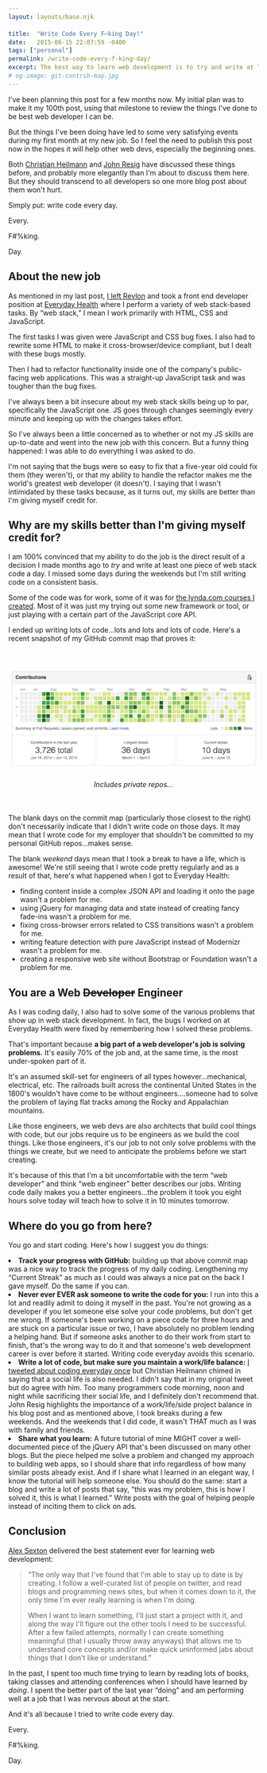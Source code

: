 ```yaml
---
layout: layouts/base.njk

title:  "Write Code Every F–king Day!"
date:   2015-06-15 22:07:59 -0400
tags: ["personal"]
permalink: /write-code-every-f-king-day/
excerpt: The best way to learn web development is to try and write at least one piece of code a day, especially if the code is JavaScript.
# og-image: git-contrib-map.jpg
---
```

<p>I've been planning this post for a few months now. My initial plan was to make it my 100th post, using that milestone to review the things I've done to be best web developer I can be.</p><p>But the things I've been doing have led to some very satisfying events during my first month at my new job. So I feel the need to publish this post now in the hopes it will help other web devs, especially the beginning ones.</p><p>Both <a href="http://christianheilmann.com/2013/05/10/justcode" alt="Read '#JUSTCODE' by Christian Heilmann">Christian Heilmann</a> and <a href="http://ejohn.org/blog/write-code-every-day/" alt="Read 'Write Code Every Day' by John Resig">John Resig</a> have discussed these things before, and probably more elegantly than I'm about to discuss them here. But they should transcend to all developers so one more blog post about them won't hurt.</p><p>Simply put: write code every day.</p><p>Every.</p><p>F#%king.</p><p>Day.</p><h2>About the new job</h2><p>As mentioned in my last post, <a href="http://kaidez.com/revlon/" alt="Read about kaidez leaving Revlon">I left Revlon</a> and took a front end developer position at <a href="http://www.everydayhealth.com/" alt="Visit Everyday Health">Everyday Health</a> where I perform a variety of web stack-based tasks. By &#8220;web stack,&#8221; I mean I work primarily with HTML, CSS and JavaScript.</p><p>The first tasks I was given were JavaScript and CSS bug fixes. I also had to rewrite some HTML to make it cross-browser/device compliant, but I dealt with these bugs mostly.</p><p>Then I had to refactor functionality inside one of the company's public-facing web applications. This was a straight-up JavaScript task and was tougher than the bug fixes.</p><p>I've always been a bit insecure about my web stack skills being up to par, specifically the JavaScript one. JS goes through changes seemingly every minute and keeping up with the changes takes effort.</p><p>So I've always been a little concerned as to whether or not my JS skills are up-to-date and went into the new job with this concern. But a funny thing happened: I was able to do everything I was asked to do.</p><p>I'm not saying that the bugs were so easy to fix that a five-year old could fix them (they weren't), or that my ability to handle the refactor makes me the world's greatest web developer (it doesn't). I saying that I wasn't intimidated by these tasks because, as it turns out, my skills are better than I'm giving myself credit for.</p><h2>Why are my skills better than I'm giving myself credit for?</h2><p>I am 100% convinced that my ability to do the job is the direct result of a decision I made months ago to <em>try</em> and write at least one piece of web stack code a day. I missed some days during the weekends but I'm still writing code on a consistent basis.</p><p>Some of the code was for work, some of it was for <a href="http://kaidez.com/lynda-kaidez/" alt="Read about the lynda.com courses I created">the lynda.com courses I created</a>. Most of it was just my trying out some new framework or tool, or just playing with a certain part of the JavaScript core API.</p><p>I ended up writing lots of code&#8230;lots and lots and lots of code. Here's a recent snapshot of my GitHub commit map that proves it:</p> <figure style="text-align: center; margin:50px auto;"> <img src="/img/git-contrib-map.jpg" class="post-pic" alt="kaidez GitHub Contribution Map"/></p> <figcaption style="margin:20px auto 0;"><em>Includes private repos&#8230;</em></figcaption> </figure><p>The blank days on the commit map (particularly those closest to the right) don't necessarily indicate that I didn't write code on those days. It may mean that I wrote code for my employer that shouldn't be committed to my personal GitHub repos&#8230;makes sense.</p><p>The blank <em>weekend</em> days mean that I took a break to have a life, which is awesome! We're still seeing that I wrote code pretty regularly and as a result of that, here's what happened when I got to Everyday Health:</p><ul><li class="post-list-item">finding content inside a complex JSON API and loading it onto the page wasn't a problem for me.</li><li class="post-list-item">using jQuery for managing data and state instead of creating fancy fade-ins wasn't a problem for me.</li><li class="post-list-item">fixing cross-browser errors related to CSS transitions wasn't a problem for me.</li><li class="post-list-item">writing feature detection with pure JavaScript instead of Modernizr wasn't a problem for me.</li><li class="post-list-item">creating a responsive web site without Bootstrap or Foundation wasn't a problem for me.</li></ul><h2>You are a Web <del>Developer</del> Engineer</h2><p>As I was coding daily, I also had to solve some of the various problems that show up in web stack development. In fact, the bugs I worked on at Everyday Health were fixed by remembering how I solved these problems.</p><p>That's important because <strong>a big part of a web developer's job is solving problems.</strong> It's easily 70% of the job and, at the same time, is the most under-spoken part of it.</p><p>It's an assumed skill-set for engineers of all types however&#8230;mechanical, electrical, etc. The railroads built across the continental United States in the 1800's wouldn't have come to be without engineers&#8230;.someone had to solve the problem of laying flat tracks among the Rocky and Appalachian mountains.</p><p>Like those engineers, we web devs are also architects that build cool things with code, but our jobs require us to be engineers as we build the cool things. Like those engineers, it's our job to not only solve problems with the things we create, but we need to anticipate the problems before we start creating.</p><p>It's because of this that I'm a bit uncomfortable with the term &#8220;web developer&#8221; and think &#8220;web engineer&#8221; better describes our jobs. Writing code daily makes you a better engineers&#8230;the problem it took you eight hours solve today will teach how to solve it in 10 minutes tomorrow.</p><h2>Where do you go from here?</h2><p>You go and start coding.  Here's how I suggest you do things:</p><li class="post-list-item"><strong>Track your progress with GitHub:</strong> building up that above commit map was a nice way to track the progress of my daily coding.  Lengthening my &#8220;Current Streak&#8221; as much as I could was always a nice pat on the back I gave myself. Do the same if you can.</li><li class="post-list-item"><strong>Never ever EVER ask someone to write the code for you:</strong> I run into this a lot and readily admit to doing it myself in the past. You're not growing as a developer if you let someone else solve your code problems, but don't get me wrong. If someone's been working on a piece code for three hours and are stuck on a particular issue or two, I have absolutely no problem lending a helping hand. But if someone asks another to do their work from start to finish, that's the wrong way to do it and that someone's web development career is over before it started. Writing code everyday avoids this scenario.</li><li class="post-list-item"><strong>Write a lot of code, but make sure you maintain a work/life balance:</strong> <a href="https://twitter.com/kaidez/status/596670528515104768">I tweeted about coding everyday once</a> but Christian Heilmann chimed in saying that a social life is also needed. I didn't say that in my original tweet but do agree with him. Too many programmers code morning, noon and night while sacrificing their social life, and I definitely don't recommend that. John Resig highlights the importance of a work/life/side project balance in his blog post and as mentioned above, I took breaks during a few weekends. And the weekends that I did code, it wasn't THAT much as I was with family and friends.</li><li class="post-list-item"><strong>Share what you learn:</strong> A future tutorial of mine MIGHT cover a well-documented piece of the jQuery API that's been discussed on many other blogs. But the piece helped me solve a problem and changed my approach to building web apps, so I should share that info regardless of how many similar posts already exist. And if I share what I learned in an elegant way, I know the tutorial will help someone else. You should do the same: start a blog and write a lot of posts that say, &#8220;this was my problem, this is how I solved it, this is what I learned.&#8221; Write posts with the goal of helping people instead of inciting them to click on ads.</li><h2>Conclusion</h2><p><a href="https://twitter.com/SlexAxton" alt="Visit Alex Sexton on Twitter">Alex Sexton</a> delivered the best statement ever for learning web development:</p>

<blockquote>
<p>
&#8220;The only way that I've found that I'm able to stay up to date is by creating. I follow a well-curated list of people on twitter, and read blogs and programming news sites, but when it comes down to it, the only time I'm ever really learning is when I'm doing.</p>

<p>When I want to learn something, I'll just start a project with it, and along the way I'll figure out the other tools I need to be successful. After a few failed attempts, normally I can create something meaningful (that I usually throw away anyways) that allows me to understand core concepts and/or make quick uninformed jabs about things that I don't like or understand.&#8221;
</p>
</blockquote>

In the past, I spent too much time trying to learn by reading lots of books, taking classes and attending conferences when I should have learned by <em>doing</em>. I spent the better part of the last year &#8220;doing&#8221; and am performing well at a job that I was nervous about at the start.</p>

<p>And it's all because I tried to write code every day.</p>

<p>Every.</p>

<p>F#%king.</p>

<p>Day.</p>